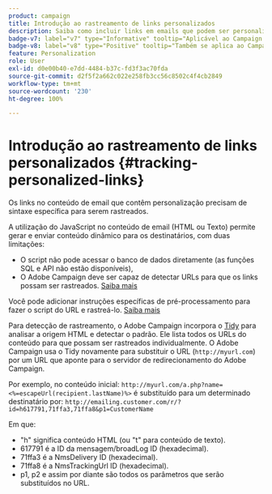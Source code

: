 ```yaml
---
product: campaign
title: Introdução ao rastreamento de links personalizados
description: Saiba como incluir links em emails que podem ser personalizados e dar suporte ao rastreamento no Campaign
badge-v7: label="v7" type="Informative" tooltip="Aplicável ao Campaign Classic v7"
badge-v8: label="v8" type="Positive" tooltip="Também se aplica ao Campaign v8"
feature: Personalization
role: User
exl-id: d0e00b40-e7dd-4484-b37c-fd3f3ac70fda
source-git-commit: d2f5f2a662c022e258fb3cc56c8502c4f4cb2849
workflow-type: tm+mt
source-wordcount: '230'
ht-degree: 100%

---
```


# Introdução ao rastreamento de links personalizados {#tracking-personalized-links}

Os links no conteúdo de email que contêm personalização precisam de sintaxe específica para serem rastreados.

A utilização do JavaScript no conteúdo de email (HTML ou Texto) permite gerar e enviar conteúdo dinâmico para os destinatários, com duas limitações:

* O script não pode acessar o banco de dados diretamente (as funções SQL e API não estão disponíveis),
* O Adobe Campaign deve ser capaz de detectar URLs para que os links possam ser rastreados. [Saiba mais](detecting-tracking-urls.md)

Você pode adicionar instruções específicas de pré-processamento para fazer o script do URL e rastreá-lo. [Saiba mais](pre-processing-instructions.md)

Para detecção de rastreamento, o Adobe Campaign incorpora o [Tidy](https://www.html-tidy.org/) para analisar a origem HTML e detectar o padrão. Ele lista todos os URLs do conteúdo para que possam ser rastreados individualmente. O Adobe Campaign usa o Tidy novamente para substituir o URL (`http://myurl.com`) por um URL que aponte para o servidor de redirecionamento do Adobe Campaign.

Por exemplo, no conteúdo inicial: `http://myurl.com/a.php?name=<%=escapeUrl(recipient.lastName)%>` é substituído para um determinado destinatário por: `http://emailing.customer.com/r/?id=h617791,71ffa3,71ffa8&p1=CustomerName`

Em que:

* &quot;h&quot; significa conteúdo HTML (ou &quot;t&quot; para conteúdo de texto).
* 617791 é a ID da mensagem/broadLog ID (hexadecimal).
* 71ffa3 é a NmsDelivery ID (hexadecimal).
* 71ffa8 é a NmsTrackingUrl ID (hexadecimal).
* p1, p2 e assim por diante são todos os parâmetros que serão substituídos no URL.
